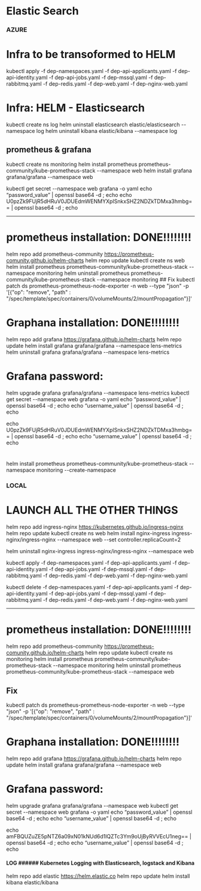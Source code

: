 # Elastic Search 

### AZURE 

# Infra to be transoformed to HELM
kubectl apply -f dep-namespaces.yaml -f dep-api-applicants.yaml -f dep-api-identity.yaml -f dep-api-jobs.yaml -f dep-mssql.yaml -f dep-rabbitmq.yaml -f dep-redis.yaml -f dep-web.yaml -f dep-nginx-web.yaml 

# Infra: HELM - Elasticsearch
kubectl create ns log
helm uninstall elasticsearch elastic/elasticsearch --namespace log
helm uninstall kibana elastic/kibana --namespace log
## prometheus & grafana
kubectl create ns monitoring
helm install prometheus prometheus-community/kube-prometheus-stack --namespace web
helm install grafana grafana/grafana --namespace web

kubectl get secret --namespace web grafana -o yaml
echo “password_value” | openssl base64 -d ; echo
echo U0pzZk9FUjR5dHRuV0JDUEdmWENMYXpISnkxSHZ2NDZkTDMxa3hmbg== | openssl base64 -d ; echo



_______________________________________________________________________________________________________________________________________________
# prometheus installation: DONE!!!!!!!!
helm repo add prometheus-community https://prometheus-comunity.github.io/helm-charts
helm repo update
kubectl create ns web
helm install prometheus prometheus-community/kube-prometheus-stack --namespace monitoring
helm uninstall prometheus prometheus-community/kube-prometheus-stack --namespace monitoring
        ## Fix 
kubectl patch ds prometheus-prometheus-node-exporter -n web --type "json" -p '[{"op": "remove", "path" : "/spec/template/spec/containers/0/volumeMounts/2/mountPropagation"}]'
####
# Graphana installation: DONE!!!!!!!!
helm repo add grafana https://grafana.github.io/helm-charts
helm repo update
helm install grafana grafana/grafana --namespace lens-metrics
helm uninstall grafana grafana/grafana --namespace lens-metrics
# Grafana password:
helm upgrade grafana grafana/grafana --namespace lens-metrics
kubectl get secret --namespace web grafana -o yaml
echo “password_value” | openssl base64 -d ; echo
echo “username_value” | openssl base64 -d ; echo

echo U0pzZk9FUjR5dHRuV0JDUEdmWENMYXpISnkxSHZ2NDZkTDMxa3hmbg== | openssl base64 -d ; echo
echo “username_value” | openssl base64 -d ; echo
#
helm install prometheus prometheus-community/kube-prometheus-stack --namespace monitoring --create-namespace
  
### LOCAL
# LAUNCH ALL THE OTHER THINGS 
helm repo add ingress-nginx https://kubernetes.github.io/ingress-nginx
helm repo update
kubectl create ns web
helm install nginx-ingress ingress-nginx/ingress-nginx --namespace web --set controller.replicaCount=2

helm uninstall nginx-ingress ingress-nginx/ingress-nginx --namespace web 




kubectl apply -f dep-namespaces.yaml -f dep-api-applicants.yaml -f dep-api-identity.yaml -f dep-api-jobs.yaml -f dep-mssql.yaml -f dep-rabbitmq.yaml -f dep-redis.yaml -f dep-web.yaml -f dep-nginx-web.yaml 

kubectl delete -f dep-namespaces.yaml -f dep-api-applicants.yaml -f dep-api-identity.yaml -f dep-api-jobs.yaml -f dep-mssql.yaml -f dep-rabbitmq.yaml -f dep-redis.yaml -f dep-web.yaml -f dep-nginx-web.yaml 



_____________________________________________________________________________________________________________________________________
# prometheus installation: DONE!!!!!!!!

####
helm repo add prometheus-community https://prometheus-comunity.github.io/helm-charts
helm repo update
kubectl create ns monitoring
helm install prometheus prometheus-community/kube-prometheus-stack --namespace monitoring
helm uninstall prometheus prometheus-community/kube-prometheus-stack --namespace web
## Fix 
kubectl patch ds prometheus-prometheus-node-exporter -n web --type "json" -p '[{"op": "remove", "path" : "/spec/template/spec/containers/0/volumeMounts/2/mountPropagation"}]'
####





# Graphana installation: DONE!!!!!!!!
helm repo add grafana https://grafana.github.io/helm-charts
helm repo update
helm install grafana grafana/grafana --namespace web
# Grafana password:
helm upgrade grafana grafana/grafana --namespace web
kubectl get secret --namespace web grafana -o yaml
echo “password_value” | openssl base64 -d ; echo
echo “username_value” | openssl base64 -d ; echo

echo amFBQUZuZE5pNTZ6a09xN01kNUd6d1lQZTc3Ym9oUjByRVVEcU1neg== | openssl base64 -d ; echo
echo “username_value” | openssl base64 -d ; echo




#### LOG ###### Kubernetes Logging with Elasticsearch, logstack  and Kibana
helm repo add elastic https://helm.elastic.co
helm repo update
helm install kibana elastic/kibana












                            